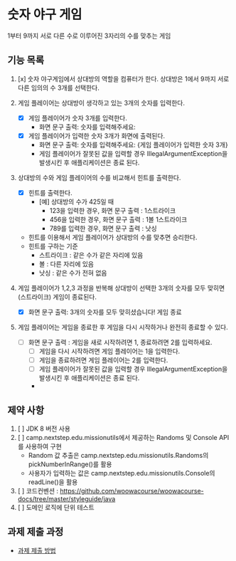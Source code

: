 # 숫자 야구 게임
1부터 9까지 서로 다른 수로 이루어진 3자리의 수를 맞추는 게임

## 기능 목록
1. [x] 숫자 야구게임에서 상대방의 역할을 컴퓨터가 한다. 상대방은 1에서 9까지 서로 다른 임의의 수 3개를 선택한다.

2. 게임 플레이어는 상대방이 생각하고 있는 3개의 숫자를 입력한다.
   - [x] 게임 플레이어가 숫자 3개를 입력한다.
      - 화면 문구 출력: 숫자를 입력해주세요:
   - [x] 게임 플레이어가 입력한 숫자 3개가 화면에 출력된다.
      - 화면 문구 출력: 숫자를 입력해주세요: {게임 플레이어가 입력한 숫자 3개}
      - 게임 플레이어가 잘못된 값을 입력할 경우 IllegalArgumentException을 발생시킨 후 애플리케이션은 종료 된다.

3. 상대방의 수와 게임 플레이어의 수를 비교해서 힌트를 출력한다.
   - [x] 힌트를 출력한다.
      - [예] 상대방의 수가 425일 때
         - 123을 입력한 경우, 화면 문구 출력 : 1스트라이크
         - 456을 입력한 경우, 화면 문구 출력 : 1볼 1스트라이크
         - 789를 입력한 경우, 화면 문구 출력 : 낫싱
   - 힌트를 이용해서 게임 플레이어가 상대방의 수를 맞추면 승리한다.
   - 힌트를 구하는 기준
      - 스트라이크 : 같은 수가 같은 자리에 있음
      - 볼 : 다른 자리에 있음
      - 낫싱 : 같은 수가 전혀 없음

4. 게임 플레이어가 1,2,3 과정을 반복해 상대방이 선택한 3개의 숫자를 모두 맞히면(스트라이크) 게임이 종료된다.
   - [x] 화면 문구 출력: 3개의 숫자를 모두 맞히셨습니다! 게임 종료

5. 게임 플레이어는 게임을 종료한 후 게임을 다시 시작하거나 완전히 종료할 수 있다.
   - [ ] 화면 문구 출력 : 게임을 새로 시작하려면 1, 종료하려면 2를 입력하세요.
      - [ ] 게임을 다시 시작하려면 게임 플레이어는 1을 입력한다.
      - [ ] 게임을 종료하려면 게임 플레이어는 2를 입력한다.
      - [ ] 게임 플레이어가 잘못된 값을 입력할 경우 IllegalArgumentException을 발생시킨 후 애플리케이션은 종료 된다.
      -
## 제약 사항
1. [ ] JDK 8 버전 사용
2. [ ] camp.nextstep.edu.missionutils에서 제공하는 Randoms 및 Console API를 사용하여 구현
   - Random 값 추출은 camp.nextstep.edu.missionutils.Randoms의 pickNumberInRange()를 활용
   - 사용자가 입력하는 값은 camp.nextstep.edu.missionutils.Console의 readLine()을 활용
3. [ ] 코드컨벤션 : https://github.com/woowacourse/woowacourse-docs/tree/master/styleguide/java
4. [ ] 도메인 로직에 단위 테스트

## 과제 제출 과정
* [과제 제출 방법](https://github.com/next-step/nextstep-docs/tree/master/precourse)
